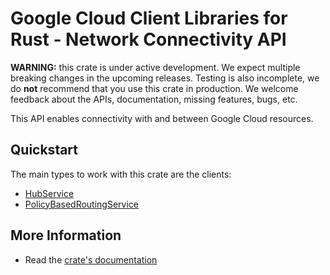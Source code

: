 # Google Cloud Client Libraries for Rust - Network Connectivity API

<!-- Code generated by sidekick. DO NOT EDIT. -->

**WARNING:** this crate is under active development. We expect multiple breaking
changes in the upcoming releases. Testing is also incomplete, we do **not**
recommend that you use this crate in production. We welcome feedback about the
APIs, documentation, missing features, bugs, etc.

This API enables connectivity with and between Google Cloud resources.

## Quickstart

The main types to work with this crate are the clients:

* [HubService](https://docs.rs/google-cloud-networkconnectivity-v1/latest/google_cloud_networkconnectivity_v1/client/struct.HubService.html)
* [PolicyBasedRoutingService](https://docs.rs/google-cloud-networkconnectivity-v1/latest/google_cloud_networkconnectivity_v1/client/struct.PolicyBasedRoutingService.html)

## More Information

* Read the [crate's documentation](https://docs.rs/google-cloud-networkconnectivity-v1/latest/google-cloud-networkconnectivity-v1)
